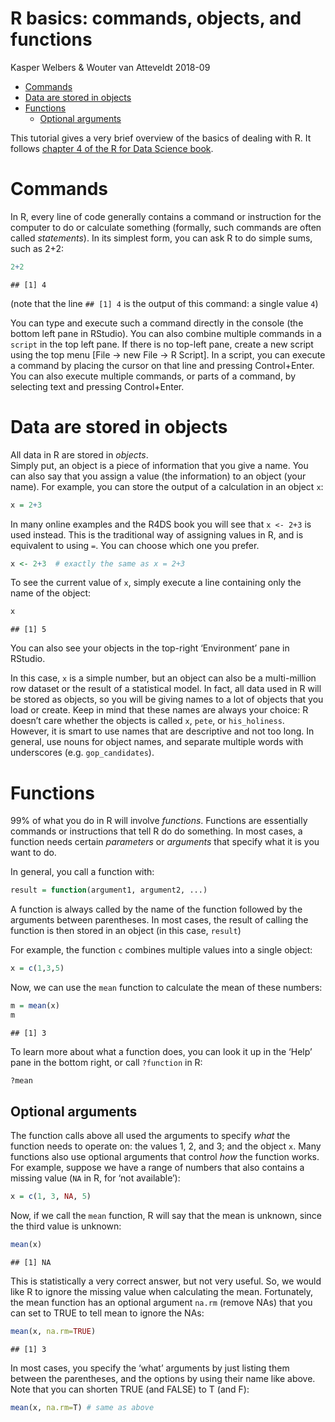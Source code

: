 R basics: commands, objects, and functions
================
Kasper Welbers & Wouter van Atteveldt
2018-09

- <a href="#commands" id="toc-commands">Commands</a>
- <a href="#data-are-stored-in-objects"
  id="toc-data-are-stored-in-objects">Data are stored in objects</a>
- <a href="#functions" id="toc-functions">Functions</a>
  - <a href="#optional-arguments" id="toc-optional-arguments">Optional
    arguments</a>

This tutorial gives a very brief overview of the basics of dealing with
R. It follows [chapter 4 of the R for Data Science
book](http://r4ds.had.co.nz/workflow-basics.html).

# Commands

In R, every line of code generally contains a command or instruction for
the computer to do or calculate something (formally, such commands are
often called *statements*). In its simplest form, you can ask R to do
simple sums, such as 2+2:

``` r
2+2
```

    ## [1] 4

(note that the line `## [1] 4` is the output of this command: a single
value `4`)

You can type and execute such a command directly in the console (the
bottom left pane in RStudio). You can also combine multiple commands in
a `script` in the top left pane. If there is no top-left pane, create a
new script using the top menu \[File -\> new File -\> R Script\]. In a
script, you can execute a command by placing the cursor on that line and
pressing Control+Enter. You can also execute multiple commands, or parts
of a command, by selecting text and pressing Control+Enter.

# Data are stored in objects

All data in R are stored in *objects*.  
Simply put, an object is a piece of information that you give a name.
You can also say that you assign a value (the information) to an object
(your name). For example, you can store the output of a calculation in
an object `x`:

``` r
x = 2+3
```

In many online examples and the R4DS book you will see that `x <- 2+3`
is used instead. This is the traditional way of assigning values in R,
and is equivalent to using `=`. You can choose which one you prefer.

``` r
x <- 2+3  # exactly the same as x = 2+3
```

To see the current value of `x`, simply execute a line containing only
the name of the object:

``` r
x
```

    ## [1] 5

You can also see your objects in the top-right ‘Environment’ pane in
RStudio.

In this case, `x` is a simple number, but an object can also be a
multi-million row dataset or the result of a statistical model. In fact,
all data used in R will be stored as objects, so you will be giving
names to a lot of objects that you load or create. Keep in mind that
these names are always your choice: R doesn’t care whether the objects
is called `x`, `pete`, or `his_holiness`. However, it is smart to use
names that are descriptive and not too long. In general, use nouns for
object names, and separate multiple words with underscores
(e.g. `gop_candidates`).

# Functions

99% of what you do in R will involve *functions*. Functions are
essentially commands or instructions that tell R do do something. In
most cases, a function needs certain *parameters* or *arguments* that
specify what it is you want to do.

In general, you call a function with:

``` r
result = function(argument1, argument2, ...)
```

A function is always called by the name of the function followed by the
arguments between parentheses. In most cases, the result of calling the
function is then stored in an object (in this case, `result`)

For example, the function `c` *c*ombines multiple values into a single
object:

``` r
x = c(1,3,5)
```

Now, we can use the `mean` function to calculate the mean of these
numbers:

``` r
m = mean(x)
m
```

    ## [1] 3

To learn more about what a function does, you can look it up in the
‘Help’ pane in the bottom right, or call `?function` in R:

``` r
?mean
```

## Optional arguments

The function calls above all used the arguments to specify *what* the
function needs to operate on: the values 1, 2, and 3; and the object
`x`. Many functions also use optional arguments that control *how* the
function works. For example, suppose we have a range of numbers that
also contains a missing value (`NA` in R, for ‘not available’):

``` r
x = c(1, 3, NA, 5)
```

Now, if we call the `mean` function, R will say that the mean is
unknown, since the third value is unknown:

``` r
mean(x)
```

    ## [1] NA

This is statistically a very correct answer, but not very useful. So, we
would like R to ignore the missing value when calculating the mean.
Fortunately, the mean function has an optional argument `na.rm` (remove
NAs) that you can set to TRUE to tell mean to ignore the NAs:

``` r
mean(x, na.rm=TRUE)
```

    ## [1] 3

In most cases, you specify the ‘what’ arguments by just listing them
between the parentheses, and the options by using their name like above.
Note that you can shorten TRUE (and FALSE) to T (and F):

``` r
mean(x, na.rm=T) # same as above
```

